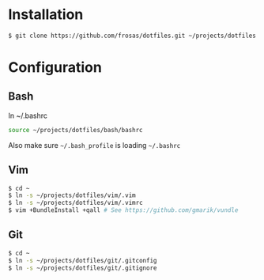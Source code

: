 # Installation

```bash
$ git clone https://github.com/frosas/dotfiles.git ~/projects/dotfiles
```

# Configuration

## Bash

In ~/.bashrc

```bash
source ~/projects/dotfiles/bash/bashrc
```

Also make sure `~/.bash_profile` is loading `~/.bashrc`

## Vim

```bash
$ cd ~
$ ln -s ~/projects/dotfiles/vim/.vim
$ ln -s ~/projects/dotfiles/vim/.vimrc
$ vim +BundleInstall +qall # See https://github.com/gmarik/vundle
```

## Git

```bash
$ cd ~
$ ln -s ~/projects/dotfiles/git/.gitconfig
$ ln -s ~/projects/dotfiles/git/.gitignore
```
